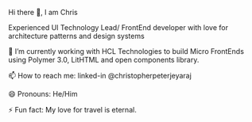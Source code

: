 Hi there 👋, I am Chris

Experienced UI Technology Lead/ FrontEnd developer with love for architecture patterns and design systems


🔭 I’m currently working with HCL Technologies to build Micro FrontEnds using Polymer 3.0, LitHTML and open components library.

📫 How to reach me: linked-in @christopherpeterjeyaraj

😄 Pronouns: He/Him

⚡ Fun fact: My love for travel is eternal.

